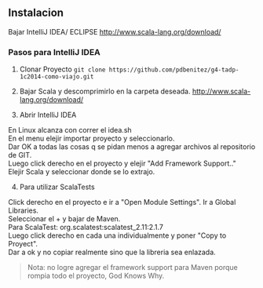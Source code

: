 <h2>Instalacion</h2>

Bajar IntelliJ IDEA/ ECLIPSE
http://www.scala-lang.org/download/

<h3>Pasos para IntelliJ IDEA</h3>

1. Clonar Proyecto
`git clone https://github.com/pdbenitez/g4-tadp-1c2014-como-viajo.git`

2. Bajar Scala y descomprimirlo en la carpeta deseada.
http://www.scala-lang.org/download/


3. Abrir IntelliJ IDEA
 
 En Linux alcanza con correr el idea.sh  
 En el menu elejir importar proyecto y seleccionarlo.  
 Dar OK a todas las cosas q se pidan menos a agregar archivos al repositorio de GIT.  
 Luego click derecho en el proyecto y elejir "Add Framework Support.."  
 Elejir Scala y seleccionar donde se lo extrajo.  

4. Para utilizar ScalaTests
 
 Click derecho en el proyecto e ir a "Open Module Settings". Ir a Global Libraries.  
 Seleccionar el + y bajar de Maven.  
 Para ScalaTest: org.scalatest:scalatest_2.11:2.1.7  
 Luego click derecho en cada una individualmente y poner "Copy to Proyect".  
 Dar a ok y no copiar realmente sino que la libreria sea enlazada.  
> Nota: no logre agregar el framework support para Maven porque rompia todo el proyecto, God Knows Why.  
